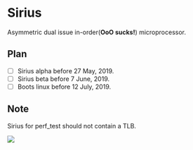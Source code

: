 # Sirius
Asymmetric dual issue in-order(**OoO sucks!**) microprocessor.

## Plan

- [ ] Sirius alpha before 27 May, 2019.
- [ ] Sirius beta before  7 June, 2019.
- [ ] Boots linux before 12 July, 2019.

## Note

Sirius for perf_test should not contain a TLB.

![](http://florin.myip.org/blog/files/640px-Sirius_A_and_B_artwork.jpg)
